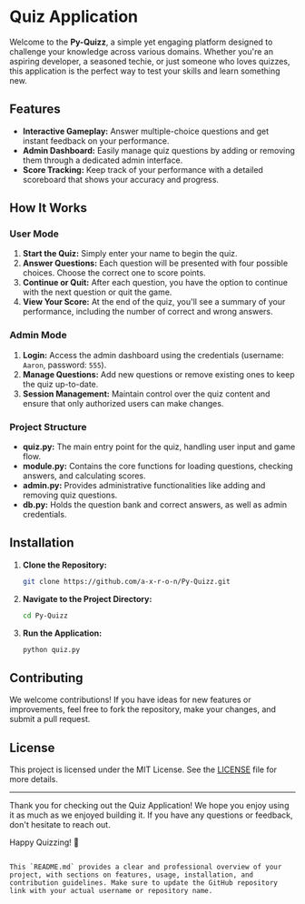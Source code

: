 # Quiz Application

Welcome to the **Py-Quizz**, a simple yet engaging platform designed to challenge your knowledge across various domains. Whether you're an aspiring developer, a seasoned techie, or just someone who loves quizzes, this application is the perfect way to test your skills and learn something new.

## Features

- **Interactive Gameplay:** Answer multiple-choice questions and get instant feedback on your performance.
- **Admin Dashboard:** Easily manage quiz questions by adding or removing them through a dedicated admin interface.
- **Score Tracking:** Keep track of your performance with a detailed scoreboard that shows your accuracy and progress.

## How It Works

### User Mode
1. **Start the Quiz:** Simply enter your name to begin the quiz.
2. **Answer Questions:** Each question will be presented with four possible choices. Choose the correct one to score points.
3. **Continue or Quit:** After each question, you have the option to continue with the next question or quit the game.
4. **View Your Score:** At the end of the quiz, you'll see a summary of your performance, including the number of correct and wrong answers.

### Admin Mode
1. **Login:** Access the admin dashboard using the credentials (username: `Aaron`, password: `555`).
2. **Manage Questions:** Add new questions or remove existing ones to keep the quiz up-to-date.
3. **Session Management:** Maintain control over the quiz content and ensure that only authorized users can make changes.

### Project Structure

- **quiz.py:** The main entry point for the quiz, handling user input and game flow.
- **module.py:** Contains the core functions for loading questions, checking answers, and calculating scores.
- **admin.py:** Provides administrative functionalities like adding and removing quiz questions.
- **db.py:** Holds the question bank and correct answers, as well as admin credentials.

## Installation

1. **Clone the Repository:**
   ```bash
   git clone https://github.com/a-x-r-o-n/Py-Quizz.git
   ```
2. **Navigate to the Project Directory:**
   ```bash
   cd Py-Quizz
   ```
3. **Run the Application:**
   ```bash
   python quiz.py
   ```

## Contributing

We welcome contributions! If you have ideas for new features or improvements, feel free to fork the repository, make your changes, and submit a pull request.

## License

This project is licensed under the MIT License. See the [LICENSE](LICENSE) file for more details.

---

Thank you for checking out the Quiz Application! We hope you enjoy using it as much as we enjoyed building it. If you have any questions or feedback, don't hesitate to reach out.

Happy Quizzing! 🎉
```

This `README.md` provides a clear and professional overview of your project, with sections on features, usage, installation, and contribution guidelines. Make sure to update the GitHub repository link with your actual username or repository name.
```
